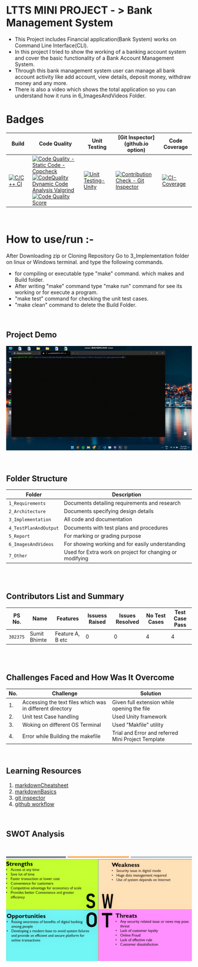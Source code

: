 
# LTTS MINI PROJECT - > Bank Management System

* This Project includes Financial application(Bank System) works on Command Line Interface(CLI).
* In this project I tried to show the working of a banking account system and cover the basic functionality of a Bank Account Management System.
* Through this bank management system user can manage all bank account activity like add account, view details, deposit money, withdraw money and any more.
* There is also a video which shows the total application so you can understand how it runs in 6_ImagesAndVideos Folder.


# Badges

Build | Code Quality | Unit Testing | [Git Inspector](github.io option) | Code Coverage
------|----------|-------|--------------|--------|
[![C/C++ CI](https://github.com/sumitbhimte/C-Mini-Project/actions/workflows/c-cpp.yml/badge.svg)](https://github.com/sumitbhimte/C-Mini-Project/actions/workflows/c-cpp.yml) |  [![Code Quality - Static Code - Cppcheck](https://github.com/sumitbhimte/C-Mini-Project/actions/workflows/cppCheck.yml/badge.svg)](https://github.com/sumitbhimte/C-Mini-Project/actions/workflows/cppCheck.yml) <br> [![CodeQuality Dynamic Code Analysis Valgrind](https://github.com/sumitbhimte/C-Mini-Project/actions/workflows/code_quality.yml/badge.svg)](https://github.com/sumitbhimte/C-Mini-Project/actions/workflows/code_quality.yml) <br> [![Code Quality Score](https://www.code-inspector.com/project/24887/score/svg)](https://frontend.code-inspector.com/public/project/24887/C-Mini-Project/dashboard) | [![Unit Testing-Unity](https://github.com/sumitbhimte/C-Mini-Project/actions/workflows/unity.yml/badge.svg)](https://github.com/sumitbhimte/C-Mini-Project/actions/workflows/unity.yml) | [![Contribution Check - Git Inspector](https://github.com/sumitbhimte/C-Mini-Project/actions/workflows/git_inspector.yml/badge.svg)](https://github.com/sumitbhimte/C-Mini-Project/actions/workflows/git_inspector.yml) | [![CI-Coverage](https://github.com/sumitbhimte/C-Mini-Project/actions/workflows/gcov.yml/badge.svg)](https://github.com/sumitbhimte/C-Mini-Project/actions/workflows/gcov.yml)

<br>

# How to use/run :-
After Downloading zip or Cloning Repository Go to 3_Implementation folder on linux or Windows terminal. and type the following commands.

* for compiling or executable type "make" command. which makes and Build folder.
* After writing "make" command type "make run" command for see its working or for execute a program.
* "make test" command for checking the unit test cases.
* "make clean" command to delete the Build Folder.

<br>

## Project Demo

![Project Demo](6_ImagesAndVideos/OutputVideo.gif)

<br>

## Folder Structure
Folder                | Description
----------------------| -----------------------------------------
`1_Requirements`      | Documents detailing requirements and research
`2_Architecture`      | Documents specifying design details
`3_Implementation`    | All code and documentation
`4_TestPlanAndOutput` | Documents with test plans and procedures
`5_Report`            | For marking or grading purpose  
`6_ImagesAndVideos`   | For showing working and for easily understanding
`7_Other`             | Used for Extra work on project for changing or modifying


<br>
<br>

## Contributors List and Summary

PS No. |  Name   |    Features    | Issuess Raised |Issues Resolved|No Test Cases|Test Case Pass
-------|---------|----------------|----------------|---------------|-------------|--------------
`302375` | Sumit Bhimte  | Feature A, B etc    | 0    | 0   |4   |4    

<br>
<br>


## Challenges Faced and How Was It Overcome
| No. | Challenge | Solution
|-----|-----------|--------
|1. | Accessing the text files which was in different directory | Given full extension while opening the file
|2. | Unit test Case handling | Used Unity framework
|3. | Woking on different OS Terminal | Used "Makfile" utility 
|4. | Error while Building the makefile | Trial and Error and referred Mini Project Template

<br>

## Learning Resources
1. [markdownCheatsheet](https://github.com/adam-p/markdown-here/wiki/Markdown-Cheatsheet)
2. [markdownBasics](https://guides.github.com/features/mastering-markdown/)
3. [git inspector](https://github.com/ejwa/gitinspector.git)
4. [github workflow](https://docs.github.com/en/actions/)

<br>

## SWOT Analysis

<br>

![SWOT](https://github.com/sumitbhimte/C-Mini-Project/blob/main/6_ImagesAndVideos/SWOT%20Analysis.png?raw=true)
